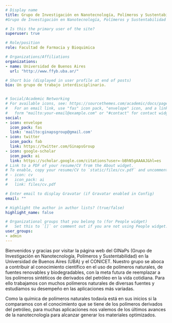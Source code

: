 ```yaml
---
# Display name
title: Grupo de Investigación en Nanotecnología, Polímeros y Sustentabilidad (GINaPs).
#Grupo de Investigación en Nanotecnología, Polímeros y Sustentabilidad (GINaPs).

# Is this the primary user of the site?
superuser: true

# Role/position
role: Facultad de Farmacia y Bioquimica

# Organizations/Affiliations
organizations:
- name: Universidad de Buenos Aires
  url: "http://www.ffyb.uba.ar/"

# Short bio (displayed in user profile at end of posts)
bio: Un grupo de trabajo interdisciplinario.


# Social/Academic Networking
# For available icons, see: https://sourcethemes.com/academic/docs/page-builder/#icons
#   For an email link, use "fas" icon pack, "envelope" icon, and a link in the
#   form "mailto:your-email@example.com" or "#contact" for contact widget.
social:
- icon: envelope
  icon_pack: fas
  link: 'mailto:ginapsgroup@gmail.com'
- icon: twitter
  icon_pack: fab
  link: https://twitter.com/GinapsGroup
- icon: google-scholar
  icon_pack: ai
  link: https://scholar.google.com/citations?user=-bBhN5gAAAAJ&hl=es
# Link to a PDF of your resume/CV from the About widget.
# To enable, copy your resume/CV to `static/files/cv.pdf` and uncomment the lines below.
# - icon: cv
#   icon_pack: ai
#   link: files/cv.pdf

# Enter email to display Gravatar (if Gravatar enabled in Config)
email: ""

# Highlight the author in author lists? (true/false)
highlight_name: false

# Organizational groups that you belong to (for People widget)
#   Set this to `[]` or comment out if you are not using People widget.
user_groups:
- admin
---
```


Bienvenidos y gracias por visitar la página web del GINaPs (Grupo de Investigación en Nanotecnología, Polímeros y Sustentabilidad) en la Universidad de Buenos Aires (UBA) y el CONICET. Nuestro grupo se aboca a contribuir al conocimiento científico en el uso de polímeros naturales, de fuentes renovables y biodegradables, con la meta futura de reemplazar a los polímeros sintéticos de derivados del petróleo en la vida cotidiana. Para ello trabajamos con muchos polímeros naturales de diversas fuentes y estudiamos su desempeño en las aplicaciones más variadas. 

Como la química de polímeros naturales todavía está en sus inicios si la comparamos con el conocimiento que se tiene de los polímeros derivados del petróleo, para muchas aplicaciones nos valemos de los últimos avances de la nanotecnología para alcanzar generar los materiales optimizados.

